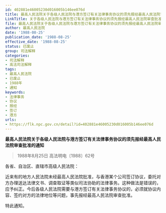 ```yaml
---
id: 402881e46005230d016005b146ee076d
title: 最高人民法院关于各级人民法院与港方签订有关法律事务协议的须先报经最高人民法院审查批准的通知
LinkTitle: 关于各级人民法院与港方签订有关法律事务协议的须先报经最高人民法院审查批准的通知（1988）
file: 最高人民法院关于各级人民法院与港方签订有关法律事务协议的须先报经最高人民法院审查批准的通知_19880825_402881e46005230d016005b146ee076d.docx
author: 最高人民法院
date: '1988-08-25'
publication_date: '1988-08-25'
effective_date: '1988-08-25'
status: 已废止
group: 司法解释
categories:
- 司法解释
- 高法司法解释
tags:
- 最高人民法院
- 已废止
- 1988年
- 通知
keywords:
- 法律事务
- 协议
- 报经
- 签订
- 港方
urls:
- https://flk.npc.gov.cn/detail?id=402881e46005230d016005b146ee076d
---
```


**最高人民法院关于各级人民法院与港方签订有关法律事务协议的须先报经最高人民法院审查批准的通知**

> 1988年8月25日 高法明电〔1988〕62号

各省、自治区、直辖市高级人民法院：

近来有的地方人民法院未经最高人民法院批准，与香港某个公司签订协议，委托对方办理送达法律文书、调查取证等类似司法协助的法律事务。这种做法是错误的，应予纠正。今后各级人民法院需要与港方签订有关法律事务协议的，必须就协议内容、签约对方的法律地位等问题，事先报经最高人民法院审查批准。

特此通知。
